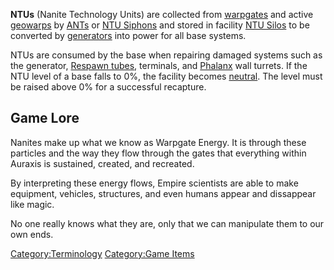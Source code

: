 **NTUs** (Nanite Technology Units) are collected from
[warpgates](warpgate "wikilink") and active
[geowarps](geowarp "wikilink") by
[ANTs](Advanced_Nanite_Transport "wikilink") or [NTU
Siphons](NTU_Siphon "wikilink") and stored in facility [NTU
Silos](NTU_Silo "wikilink") to be converted by
[generators](generator "wikilink") into power for all base systems.

NTUs are consumed by the base when repairing damaged systems such as the
generator, [Respawn tubes](Respawn_tube "wikilink"), terminals, and
[Phalanx](Phalanx "wikilink") wall turrets. If the NTU level of a base
falls to 0%, the facility becomes [neutral](neutral "wikilink"). The
level must be raised above 0% for a successful recapture.

## Game Lore

Nanites make up what we know as Warpgate Energy. It is through these
particles and the way they flow through the gates that everything within
Auraxis is sustained, created, and recreated.

By interpreting these energy flows, Empire scientists are able to make
equipment, vehicles, structures, and even humans appear and dissappear
like magic.

No one really knows what they are, only that we can manipulate them to
our own ends.

[Category:Terminology](Category:Terminology "wikilink") [Category:Game
Items](Category:Game_Items "wikilink")